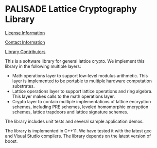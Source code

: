 PALISADE Lattice Cryptography Library
=====================================

[License Information](License.md)

[Contact Information](Contact.md)

[Library Contributors](Contributors.md)

This is a software library for general lattice crypto.  We implement this library in the following multiple layers:

* Math operations layer to support low-level modulus arithmetic.  This layer is implemented to be portable to multiple hardware computation substrates.
* Lattice operations layer to support lattice operations and ring algebra.  This layer makes calls to the math operations layer.
* Crypto layer to contain multiple implementations of lattice encryption schemes, including PRE schemes, leveled homomorphic encryption schemes, lattice trapdoors and lattice signature schemes.

The library includes unit tests and several sample application demos.

The library is implemented in C++11.  We have tested it with the latest gcc and Visual Studio compilers.  The library depends on the latest version of boost.
